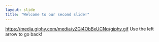 ```yaml
---
layout: slide
title: "Welcome to our second slide!"
---
```

https://media.giphy.com/media/yZGi4ObBxUCNq/giphy.gif
Use the left arrow to go back!
